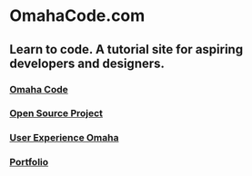 # OmahaCode.com
## Learn to code. A tutorial site for aspiring developers and designers.
### [Omaha Code](https://omahacode.com/)
### [Open Source Project](https://nhumphrey2.github.io/Dead-Sea-Scrolls/)


### [User Experience Omaha](https://uxomaha.com/)
### [Portfolio](https://neilkhumphrey.com/)

